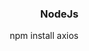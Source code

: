  

<div align="right" height="200em"![video-to-gif](https://user-images.githubusercontent.com/88254614/226804585-5590e2be-ed33-467a-9177-c7fc1524b490.gif)/>

 
 ### NodeJs

 npm install axios
